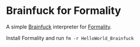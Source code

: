 # Brainfuck for Formality
A simple [Brainfuck](https://esolangs.org/wiki/Brainfuck) interpreter for [Formality](https://github.com/moonad/Formality).

Install Formality and run `fm -r HelloWorld_Brainfuck`
